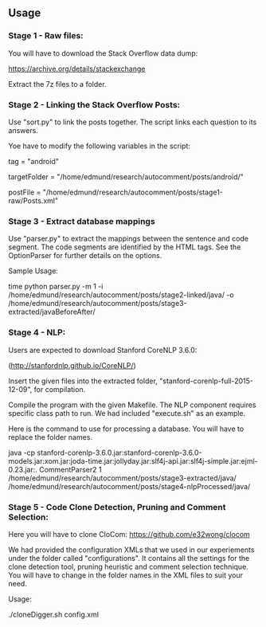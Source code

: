 
## Usage ##

### Stage 1 - Raw files: ###

You will have to download the Stack Overflow data dump:

https://archive.org/details/stackexchange

Extract the 7z files to a folder.

### Stage 2 - Linking the Stack Overflow Posts: ###

Use "sort.py" to link the posts together.
The script links each question to its answers.

Yoe have to modify the following variables in the script:

tag = "android"

targetFolder = "/home/edmund/research/autocomment/posts/android/"

postFile = "/home/edmund/research/autocomment/posts/stage1-raw/Posts.xml"

### Stage 3 - Extract database mappings ###

Use "parser.py" to extract the mappings between 
the sentence and code segment.
The code segments are identified by the HTML tags.
See the OptionParser for further details on the options.

Sample Usage:

time python parser.py -m 1 -i /home/edmund/research/autocomment/posts/stage2-linked/java/ -o /home/edmund/research/autocomment/posts/stage3-extracted/javaBeforeAfter/

### Stage 4 - NLP: ###

Users are expected to download Stanford CoreNLP 3.6.0:

(http://stanfordnlp.github.io/CoreNLP/)

Insert the given files into the extracted folder,
"stanford-corenlp-full-2015-12-09", for compilation.

Compile the program with the given Makefile.
The NLP component requires specific class path to run.
We had included "execute.sh" as an example.

Here is the command to use for processing a database.
You will have to replace the folder names.

java -cp stanford-corenlp-3.6.0.jar:stanford-corenlp-3.6.0-models.jar:xom.jar:joda-time.jar:jollyday.jar:slf4j-api.jar:slf4j-simple.jar:ejml-0.23.jar:. CommentParser2 1 /home/edmund/research/autocomment/posts/stage3-extracted/java/ /home/edmund/research/autocomment/posts/stage4-nlpProcessed/java/

### Stage 5 - Code Clone Detection, Pruning and Comment Selection: ###

Here you will have to clone CloCom:
https://github.com/e32wong/clocom

We had provided the configuration XMLs that we used
in our experiements under the folder called "configurations".
It contains all the settings for the clone detection tool, pruning heuristic and
comment selection technique.
You will have to change in the folder names in the XML files to suit your need.

Usage:

./cloneDigger.sh config.xml

